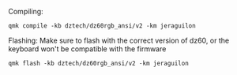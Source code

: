 Compiling:

`qmk compile -kb dztech/dz60rgb_ansi/v2 -km jeraguilon`

Flashing: Make sure to flash with the correct version of dz60, or the
keyboard won't be compatible with the firmware

`qmk flash -kb dztech/dz60rgb_ansi/v2 -km jeraguilon`
